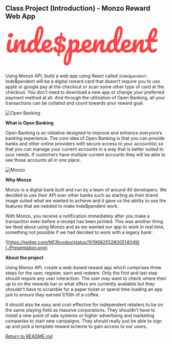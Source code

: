 ## Class Project (Introduction) - Monzo Reward Web App

![indespendent logo](./indespendent.svg)

Using Monzo API, build a web app using React called `Inde$pendent`. Inde$pendent will be a digital reward card that doesn’t require you to use apple or google pay at the checkout or scan some other type of card at the checkout. You don’t need to download a new app or change your preferred payment method at all. And through the utilization of Open Banking, all your transactions can be collated and count towards your reward goal.

![Open Banking](https://thefinanser.com/wp-content/uploads/2018/04/Open-Banking.jpg)

<b>What is Open Banking</b>

Open Banking is an initiative designed to improve and enhance everyone’s banking experience. The core idea of Open Banking is that you can provide banks and other online providers with secure access to your account(s) so that you can manage your current accounts in a way that is better suited to your needs. If customers have multiple current accounts they will be able to see those accounts all in one place.

![Monzo](https://3mgj4y44nc15fnv8d303d8zb-wpengine.netdna-ssl.com/wp-content/uploads/2017/06/monzo-696x449.jpg)

<b>Why Monzo</b>

Monzo is a digital bank built and run by a team of around 40 developers. We decided to use their API over other banks such as starling as their brand image suited what we wanted to achieve and it gave us the ability to use the features that we needed to make Inde$pendent work.

With Monzo, you receive a notification immediately after you make a transaction even before a receipt has been printed. This was another thing we liked about using Monzo and as we wanted our app to work in real time, something not possible if we had decided to work with a legacy bank.

![https://twitter.com/MCRcodes/status/1019682552800514049](./Presentation.png)

<b>About the project</b>

Using Monzo API, create a web-based reward app which comprises three steps for the user, register, earn and redeem. Only the first and last step should require any user interaction. The user may want to check where their up to on the rewards bar or what offers are currently available but they shouldn’t have to scramble for a paper ticket or spend time loading an app just to ensure they earned 1/10th of a coffee.

It should also be easy and cost-effective for independent retailers to be on the same playing field as massive corporations. They shouldn’t have to install a new point of sale systems or higher advertising and marketing companies to start new campaigns. They should really just be able to sign up and pick a template reward scheme to gain access to our users.

[Return to README.md](../README.md)
